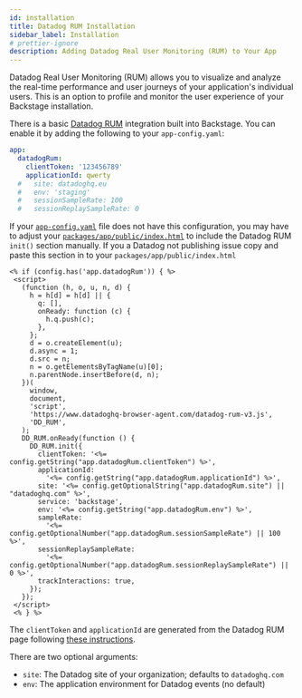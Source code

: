 ```yaml
---
id: installation
title: Datadog RUM Installation
sidebar_label: Installation
# prettier-ignore
description: Adding Datadog Real User Monitoring (RUM) to Your App
---
```


Datadog Real User Monitoring (RUM) allows you to visualize and analyze the
real-time performance and user journeys of your application's individual users.
This is an option to profile and monitor the user experience of your Backstage
installation.

There is a basic [Datadog RUM](https://docs.datadoghq.com/real_user_monitoring/)
integration built into Backstage. You can enable it by adding the following to
your `app-config.yaml`:

```yaml
app:
  datadogRum:
    clientToken: '123456789'
    applicationId: qwerty
  #   site: datadoghq.eu
  #   env: 'staging'
  #   sessionSampleRate: 100
  #   sessionReplaySampleRate: 0
```

If your [`app-config.yaml`](https://github.com/backstage/backstage/blob/e0506af8fc54074a160fb91c83d6cae8172d3bb3/app-config.yaml#L5) file does not have this configuration, you may have to adjust your [`packages/app/public/index.html`](https://github.com/backstage/backstage/blob/e0506af8fc54074a160fb91c83d6cae8172d3bb3/packages/app/public/index.html#L69) to include the Datadog RUM `init()` section manually. If you a Datadog not publishing issue copy and paste this section in to your `packages/app/public/index.html`

```
<% if (config.has('app.datadogRum')) { %>
 <script>
   (function (h, o, u, n, d) {
     h = h[d] = h[d] || {
       q: [],
       onReady: function (c) {
         h.q.push(c);
       },
     };
     d = o.createElement(u);
     d.async = 1;
     d.src = n;
     n = o.getElementsByTagName(u)[0];
     n.parentNode.insertBefore(d, n);
   })(
     window,
     document,
     'script',
     'https://www.datadoghq-browser-agent.com/datadog-rum-v3.js',
     'DD_RUM',
   );
   DD_RUM.onReady(function () {
     DD_RUM.init({
       clientToken: '<%= config.getString("app.datadogRum.clientToken") %>',
       applicationId:
         '<%= config.getString("app.datadogRum.applicationId") %>',
       site: '<%= config.getOptionalString("app.datadogRum.site") || "datadoghq.com" %>',
       service: 'backstage',
       env: '<%= config.getString("app.datadogRum.env") %>',
       sampleRate:
         '<%= config.getOptionalNumber("app.datadogRum.sessionSampleRate") || 100 %>',
       sessionReplaySampleRate:
         '<%= config.getOptionalNumber("app.datadogRum.sessionReplaySampleRate") || 0 %>',
       trackInteractions: true,
     });
   });
 </script>
 <% } %>
```

The `clientToken` and `applicationId` are generated from the Datadog RUM page
following
[these instructions](https://docs.datadoghq.com/real_user_monitoring/browser/).

There are two optional arguments:

- `site`: The Datadog site of your organization; defaults to `datadoghq.com`
- `env`: The application environment for Datadog events (no default)
